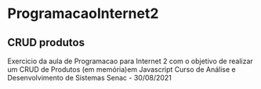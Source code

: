 # ProgramacaoInternet2 
## CRUD produtos 
Exercicio da aula de Programacao para Internet 2
com o objetivo de realizar um CRUD de Produtos (em memória)em Javascript
Curso de Análise e Desenvolvimento de Sistemas
Senac - 30/08/2021
